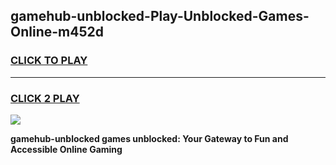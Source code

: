 
## gamehub-unblocked-Play-Unblocked-Games-Online-m452d
<h3>
<a href="https://premium76.site?title=gamehub-unblocked&ref=25A">CLICK TO PLAY</a></h3>
<hr>

<h3>
<a href="https://premium76.site?title=gamehub-unblocked&ref=25A">CLICK 2 PLAY</a>
  
</h3>

<a href="https://premium76.site?title=gamehub-unblocked&ref=25A"><img src="https://clearcache.store/games.png"></a>


**gamehub-unblocked games unblocked: Your Gateway to Fun and Accessible Online Gaming**
